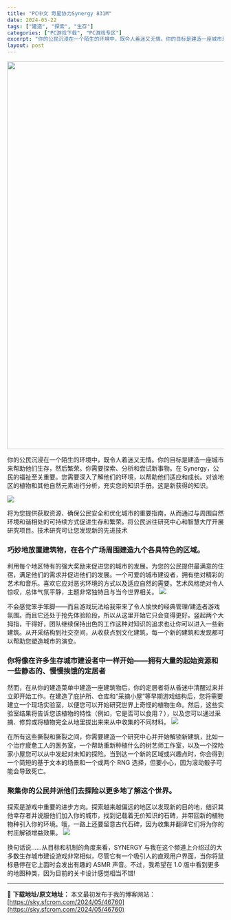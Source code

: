 ```yaml
---
title: "PC中文 奇星协力Synergy 831M"
date: 2024-05-22
tags: ["建造", "探索", "生存"]
categories: ["PC游戏下载", "PC游戏专区"]
excerpt: "你的公民沉浸在一个陌生的环境中，既令人着迷又无情。你的目标是建造一座城市来帮助他们生存，然后繁荣。你需要探索、分析和尝试新事物。在 Synergy，公民的福祉至关重要。您需要深入了解他们的环境，以帮助他们适应和成长。对该地区的植物和其他自然元素进行分析，充实您的知识手册。这是新获得的知识。 将为您提&hellip;"
layout: post
---
```


<img class="aligncenter size-full wp-image-46761" src="https://sky.sfcrom.com/wp-content/uploads/2024/05/2024052200385998.webp" alt="" width="600" height="900" />

你的公民沉浸在一个陌生的环境中，既令人着迷又无情。你的目标是建造一座城市来帮助他们生存，然后繁荣。你需要探索、分析和尝试新事物。在 Synergy，公民的福祉至关重要。您需要深入了解他们的环境，以帮助他们适应和成长。对该地区的植物和其他自然元素进行分析，充实您的知识手册。这是新获得的知识。

<img src="https://sky.sfcrom.com/wp-content/uploads/2024/05/20240522084608-4b319.jpeg" />

<span>将为您提供获取资源、确保公民安全和优化城市的重要指南，从而通过与周围自然环境和谐相处的可持续方式促进生存和繁荣。将公民派往研究中心和智慧大厅开展研究项目。技术研究可让您发现新的先进技术</span>
<h3><span>巧妙地放置建筑物，在各个广场周围建造九个各具特色的区域。</span></h3>
<span>利用每个地区特有的强大奖励来促进您的城市的发展。为您的公民提供最满意的住宿，满足他们的需求并促进他们的发展。一个可爱的城市建设者，拥有绝对精彩的艺术和音乐。喜欢它应对恶劣环境的方式以及适应自然的需要。艺术风格绝对令人惊叹，总体气氛平静，主题非常独特且与当今世界相关。</span>

<img src="https://sky.sfcrom.com/wp-content/uploads/2024/05/20240522084613-23e8f.jpeg" />

<span>不会感觉笨手笨脚——而且游戏玩法给我带来了令人愉快的经典管理/建造者游戏氛围。而且它还处于抢先体验阶段，所以从这里开始它只会变得更好。竖起两个大拇指，干得好，团队继续保持出色的工作这种对知识的追求也让你可以进入一些新建筑。从开采结构到社交空间，从收获点到文化建筑，每一个新的建筑和发现都可以帮助您塑造城市的演变。</span>
<h3><span>你将像在许多生存城市建设者中一样开始——拥有大量的起始资源和一些静态的、慢慢挨饿的定居者</span></h3>
<span>然而，在从你的建造菜单中建造一座建筑物后，你的定居者将从昏迷中清醒过来并立即开始工作。在建造了庇护所、仓库和“采摘小屋”等早期游戏结构后，您将需要建立一个现场实验室，以便您可以开始研究世界上奇怪的植物生命。然后，这些实验室结果将告诉您该植物的特性（例如，它是否可以食用？），以及您可以通过采摘、修剪或将植物完全从地里拔出来来从中收集的不同材料。</span>

<img src="https://sky.sfcrom.com/wp-content/uploads/2024/05/20240522084615-c222f.jpeg" />

<span>在所有这些撕裂和撕裂之间，你需要建造一个研究中心并开始解锁新建筑，比如一个治疗疲惫工人的医务室，一个帮助重新种植什么的树艺师工作室，以及一个探险家小屋您可以从中发起对未知的探险。当到达一个新的区域或兴趣点时，你会得到一个简短的基于文本的场景和一个或两个 RNG 选择，但要小心，因为滚动骰子可能会导致死亡。</span>
<h3><span>聚集你的公民并派他们去探险以更多地了解这个世界。</span></h3>
<span>探索是游戏中重要的进步方向。探索越来越偏远的地区以发现新的目的地，结识其他幸存者并说服他们加入你的城市，找到记载着无价知识的石碑，并带回新的植物物种引入你的环境。哦，一路上还要留意古代石碑，因为收集并翻译它们将为你的村庄解锁增益效果。</span>

<img src="https://sky.sfcrom.com/wp-content/uploads/2024/05/20240522084617-459f0.jpeg" />

换句话说……从目标和机制的角度来看，SYNERGY 与我在这个频道上介绍过的大多数生存城市建设游戏非常相似，尽管它有一个吸引人的直观用户界面，当你将鼠标悬停在它上面时会发出有趣的 ASMR 声音。不过，我希望在 1.0 版中看到更多的地图种类，因为目前的关卡设计感觉相当不错!

---
📖 **下载地址/原文地址：** 本文最初发布于我的博客网站：[https://sky.sfcrom.com/2024/05/46760](https://sky.sfcrom.com/2024/05/46760)
